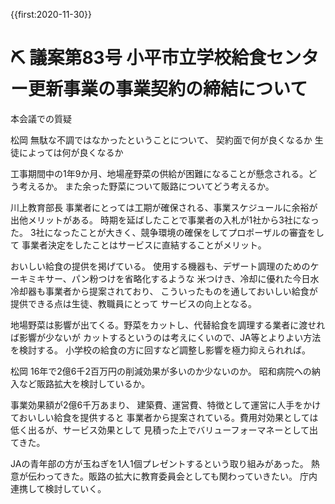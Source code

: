 {{first:2020-11-30}}
# ⛏️ 議案第83号 小平市立学校給食センター更新事業の事業契約の締結について


本会議での質疑

松岡
無駄な不調ではなかったということについて、
契約面で何が良くなるか
生徒によっては何が良くなるか

工事期間中の1年9か月、地場産野菜の供給が困難になることが懸念される。どう考えるか。
また余った野菜について販路についてどう考えるか。

川上教育部長
事業者にとっては工期が確保される、事業スケジュールに余裕が出他メリットがある。
時期を延ばしたことで事業者の入札が1社から3社になった。
3社になったことが大きく、競争環境の確保をしてプロポーザルの審査をして
事業者決定をしたことはサービスに直結することがメリット。

おいしい給食の提供を掲げている。
使用する機器も、デザート調理のためのケーキミキサー、パン粉つけを省略化するような
米つけき、冷却に優れた今日水冷却器も事業者から提案されており、
こういったものを通しておいしい給食が提供できる点は生徒、教職員にとって
サービスの向上となる。

地場野菜は影響が出てくる。野菜をカットし、代替給食を調理する業者に渡せれば影響が少ないが
カットするというのは考えにくいので、JA等とよりよい方法を検討する。
小学校の給食の方に回すなど調整し影響を極力抑えられれば。

松岡
16年で2億6千2百万円の削減効果が多いのか少ないのか。
昭和病院への納入など販路拡大を検討しているか。

事業効果額が2億6千万あまり、
建築費、運営費、特徴として運営に人手をかけておいしい給食を提供すると
事業者から提案されている。費用対効果としては低く出るが、サービス効果として
見積った上でバリューフォーマネーとして出てきた。

JAの青年部の方が玉ねぎを1人1個プレゼントするという取り組みがあった。
熱意が伝わってきた。販路の拡大に教育委員会としても関わっていきたい。
庁内連携して検討していく。

